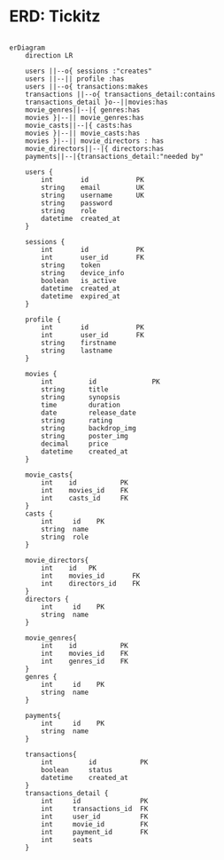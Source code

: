 # ERD: Tickitz

```mermaid

erDiagram
    direction LR

    users ||--o{ sessions :"creates"
    users ||--|| profile :has
    users ||--o{ transactions:makes
    transactions ||--o{ transactions_detail:contains
    transactions_detail }o--||movies:has
    movie_genres||--|{ genres:has
    movies }|--|| movie_genres:has
    movie_casts||--|{ casts:has
    movies }|--|| movie_casts:has
    movies }|--|| movie_directors : has
    movie_directors||--|{ directors:has
    payments||--|{transactions_detail:"needed by"

    users {
        int       id            PK
        string    email         UK
        string    username      UK
        string    password
        string    role
        datetime  created_at
    }

    sessions {
        int       id            PK
        int       user_id       FK
        string    token
        string    device_info
        boolean   is_active
        datetime  created_at
        datetime  expired_at
    }

    profile {
        int       id            PK
        int       user_id       FK
        string    firstname 
        string    lastname 
    }

    movies {
        int         id              PK
        string      title
        string      synopsis
        time        duration
        date        release_date
        string      rating
        string      backdrop_img
        string      poster_img
        decimal     price
        datetime    created_at
    }

    movie_casts{
        int    id           PK
        int    movies_id    FK
        int    casts_id     FK
    }
    casts {
        int     id    PK
        string  name
        string  role
    }

    movie_directors{
        int    id   PK
        int    movies_id       FK
        int    directors_id    FK
    }
    directors {
        int     id    PK
        string  name  
    }

    movie_genres{
        int    id           PK
        int    movies_id    FK
        int    genres_id    FK
    }
    genres {
        int     id    PK
        string  name
    }

    payments{
        int     id    PK
        string  name
    }

    transactions{
        int         id           PK
        boolean     status
        datetime    created_at
    }
    transactions_detail {
        int     id               PK
        int     transactions_id  FK
        int     user_id          FK
        int     movie_id         FK
        int     payment_id       FK
        int     seats
    }

```

<!--
1. Register
   - id langsung digenerate
   - ketika user register data email, username dan password disimpen di tabel users
   - email, username , dan password harus UNIQUE
   - password harus di hash dulu sebelum masuk
   - role default (user) langsung diberikan
   - is_active masih false
   - created_at ditrigger
2. Login
   - mencocokan input email dan password di tabel users.
   - cocok? atribut is_active ubah ke true
   - token di generate
   - created_at & expired_at di generate
   - device info digenerate
   - user_id ngambil dari atribut id ditabel users
3. Logout
   - is_active diubah jadi false
4. Reset Password
   - user request reset_token
   - created_at dan expired_at digenerate
   - user udah pake token, is_used ubah ke true
 -->
